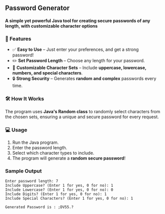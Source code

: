

## Password Generator  

#### A simple yet powerful **Java** tool for creating secure passwords of any length, with customizable character options  

### 🚀 Features  

- ✅ **Easy to Use** – Just enter your preferences, and get a strong password!  
- ✏️ **Set Password Length** – Choose any length for your password.  
- 🔡 **Customizable Character Sets** – Include **uppercase, lowercase, numbers, and special characters**.  
- 🔒 **Strong Security** – Generates **random and complex** passwords every time.  

### 🛠️ How It Works  

The program uses **Java's Random class** to randomly select characters from the chosen sets, ensuring a unique and secure password for every request.  

### 💻 Usage  

1. Run the Java program.  
2. Enter the password length.  
3. Select which character types to include.  
4. The program will generate a **random secure password**!  

### Sample Output

```
Enter password length: 7
Include Uppercase? (Enter 1 for yes, 0 for no): 1
Include Lowercase? (Enter 1 for yes, 0 for no): 0
Include Digits? (Enter 1 for yes, 0 for no): 1
Include Special Characters? (Enter 1 for yes, 0 for no): 1

Generated Password is : ;DV55.?
```

